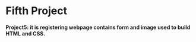 <h1>Fifth Project</h1>

**Project5: it is registering webpage contains form and image used to build HTML and CSS.**

